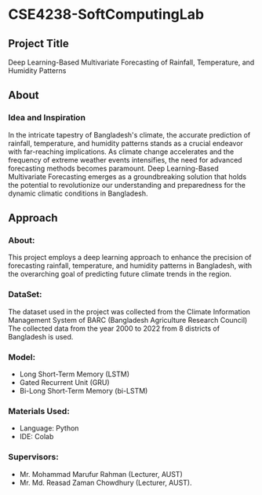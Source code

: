 # CSE4238-SoftComputingLab

## Project Title
Deep Learning-Based Multivariate Forecasting of Rainfall, Temperature, and Humidity Patterns


## About

### Idea and Inspiration
In the intricate tapestry of Bangladesh's climate, the accurate prediction of rainfall, temperature, and humidity patterns stands as a crucial endeavor with far-reaching implications. As climate change accelerates and the frequency of extreme weather events intensifies, the need for advanced forecasting methods becomes paramount. Deep Learning-Based Multivariate Forecasting emerges as a groundbreaking solution that holds the potential to revolutionize our understanding and preparedness for the dynamic climatic conditions in Bangladesh.



## Approach

### About:
This project employs a deep learning approach to enhance the precision of forecasting rainfall, temperature, and humidity patterns in Bangladesh, with the overarching goal of predicting future climate trends in the region.

### DataSet: 
The dataset used in the project was collected from the Climate Information Management System of BARC (Bangladesh Agriculture Research Council)
The collected data from the year 2000 to 2022 from 8 districts of Bangladesh is used.

### Model:
* Long Short-Term Memory (LSTM)
* Gated Recurrent Unit (GRU)
* Bi-Long Short-Term Memory (bi-LSTM)

### Materials Used:
* Language: Python
* IDE: Colab

### Supervisors: 
* Mr. Mohammad Marufur Rahman (Lecturer, AUST)
* Mr. Md. Reasad Zaman Chowdhury (Lecturer, AUST).



